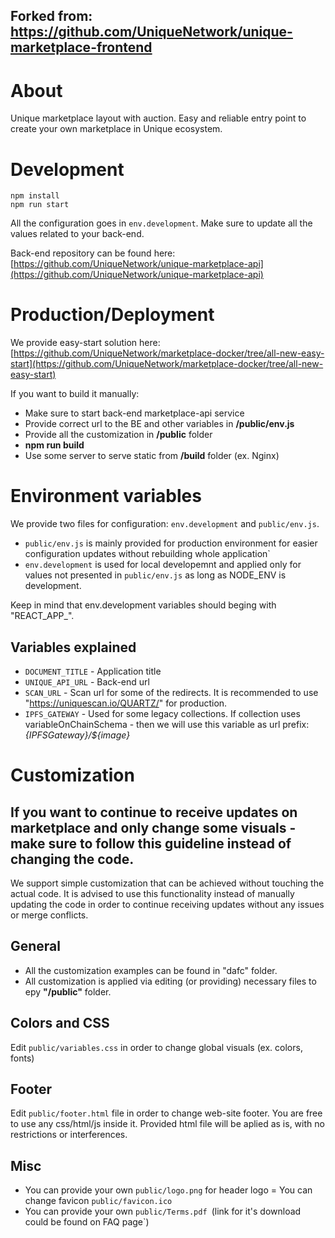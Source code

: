 ## Forked from: https://github.com/UniqueNetwork/unique-marketplace-frontend


# About
Unique marketplace layout with auction. Easy and reliable entry point to create your own marketplace in Unique ecosystem.
# Development
```
npm install
npm run start
```
All the configuration goes in ```env.development```. Make sure to update all the values related to your back-end.

Back-end repository can be found here: [https://github.com/UniqueNetwork/unique-marketplace-api](https://github.com/UniqueNetwork/unique-marketplace-api)

# Production/Deployment
We provide easy-start solution here: [https://github.com/UniqueNetwork/marketplace-docker/tree/all-new-easy-start](https://github.com/UniqueNetwork/marketplace-docker/tree/all-new-easy-start)

If you want to build it manually:
- Make sure to start back-end marketplace-api service
- Provide correct url to the BE and other variables in **/public/env.js**
- Provide all the customization in **/public** folder
- **npm run build**
- Use some server to serve static from **/build** folder (ex. Nginx)

# Environment variables
We provide two files for configuration: ```env.development``` and ```public/env.js```.
- ```public/env.js``` is mainly provided for production environment for easier configuration updates without rebuilding whole application`
- ```env.development``` is used for local developemnt and applied only for values not presented in ```public/env.js``` as long as NODE_ENV is development.

Keep in mind that env.development variables should beging with "REACT_APP_".

## Variables explained

- ```DOCUMENT_TITLE``` - Application title
- ```UNIQUE_API_URL``` - Back-end url
- ```SCAN_URL``` - Scan url for some of the redirects. It is recommended to use "https://uniquescan.io/QUARTZ/" for production.
- ```IPFS_GATEWAY``` - Used for some legacy collections. If collection uses variableOnChainSchema - then we will use this variable as url prefix: _{IPFSGateway}/${image}_
# Customization
## **If you want to continue to receive updates on marketplace and only change some visuals - make sure to follow this guideline instead of changing the code.**

We support simple customization that can be achieved without touching the actual code. It is advised to use this functionality instead of manually updating the code in order to continue receiving updates without any issues or merge conflicts.

## General
- All the customization examples can be found in "dafc" folder.
- All customization is applied via editing (or providing) necessary files to еру  **"/public"** folder.
## Colors and CSS
Edit ```public/variables.css``` in order to change global visuals (ex. colors, fonts)
## Footer
Edit ```public/footer.html``` file in order to change web-site footer. You are free to use any css/html/js inside it. Provided html file will be aplied as is, with no restrictions or interferences.

## Misc
- You can provide your own ```public/logo.png``` for header logo
= You can change favicon ```public/favicon.ico```
- You can provide your own ```public/Terms.pdf ```(link for it's download could be found on FAQ page`)